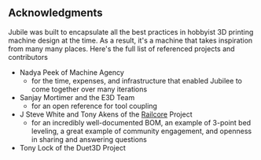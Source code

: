 ## Acknowledgments

Jubile was built to encapsulate all the best practices in hobbyist 3D printing machine design at the time.
As a result, it's a machine that takes inspiration from many many places.
Here's the full list of referenced projects and contributors


* Nadya Peek of Machine Agency
  * for the time, expenses, and infrastructure that enabled Jubilee to come together over many iterations
* Sanjay Mortimer and the E3D Team
  * for an open reference for tool coupling
* J Steve White and Tony Akens of the [Railcore](https://railcore.org/) Project
  * for an incredibly well-documented BOM, an example of 3-point bed leveling, a great example of community engagement, and openness in sharing and answering questions
* Tony Lock of the Duet3D Project